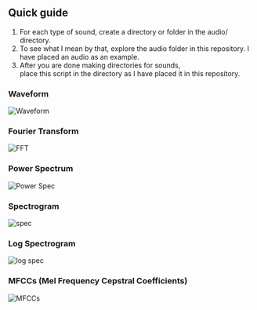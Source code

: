 ## Quick guide
1. For each type of sound, create a directory or folder in the audio/ directory.<br>
2. To see what I mean by that, explore the audio folder in this repository. I have placed an audio as an example.<br>
3. After you are done making directories for sounds,
<br/>place this script in the directory as I have placed it in this repository.

### Waveform
![Waveform](https://user-images.githubusercontent.com/62377713/119189223-3bbbf800-ba95-11eb-8466-3dcc76ce8e4a.PNG)
### Fourier Transform
![FFT](https://user-images.githubusercontent.com/62377713/119189293-51312200-ba95-11eb-8935-f3240ca3eec9.PNG)
### Power Spectrum
![Power Spec](https://user-images.githubusercontent.com/62377713/119189299-52fae580-ba95-11eb-86ee-e61b8a671b09.PNG)
### Spectrogram
![spec](https://user-images.githubusercontent.com/62377713/119189290-4ffff500-ba95-11eb-9aa3-ce0d1c312af1.PNG)
### Log Spectrogram
![log spec](https://user-images.githubusercontent.com/62377713/119189295-51c9b880-ba95-11eb-8a25-22ba17a0a898.PNG)
### MFCCs (Mel Frequency Cepstral Coefficients)
![MFCCs](https://user-images.githubusercontent.com/62377713/119189297-52624f00-ba95-11eb-909c-18b32687b2ee.PNG)
